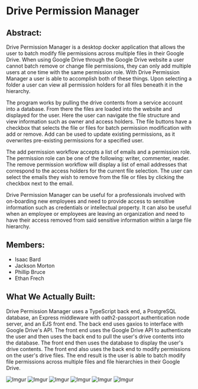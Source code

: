# Drive Permission Manager

## Abstract:
Drive Permission Manager is a desktop docker application that allows the user to batch modify file permissions across multiple files in their Google Drive. When using Google Drive through the 
Google Drive website a user cannot batch remove or change file permissions, they can only add multiple users at one time with the same permission role. With Drive Permission Manager a user is able
to accomplish both of these things. Upon selecting a folder a user can view all permission holders for all files beneath it in the hierarchy.

The program works by pulling the drive contents from a service account into a database. From there the files are loaded into the website and displayed for the user. Here the user can navigate the file 
structure and view information such as owner and access holders. The file buttons have a checkbox that selects the file or files for batch permission modification with add or remove. Add can be used to 
update existing permissions, as it overwrites pre-existing permissions for a specified user.

The add permission workflow accepts a list of emails and a permission role. The permission role can be one of the following:  writer, commenter, reader. The remove permission workflow will display a list
of email addresses that correspond to the access holders for the current file selection. The user can select the emails they wish to remove from the file or files by clicking the checkbox next to the email.

Drive Permission Manager can be useful for a professionals involved with on-boarding new employees and need to provide access to sensitive information such as credentials or intellectual property. It can also be useful 
when an employee or employees are leaving an organization and need to have their access removed from said sensitive information within a large file hierarchy.

## Members:
- Isaac Bard
- Jackson Morton
- Phillip Bruce
- Ethan Frech

## What We Actually Built:
Drive Permission Manager uses a TypeScript back end, a PostgreSQL database, an Express middleware with oath2-passport authentication node server, and an EJS front end. The back end uses gaxios to interface with Google Drive's API. The front end uses the Google Drive API to authenticate the user and then uses the back end to pull the user's drive contents into the database. The front end then uses the database to display the user's drive contents. The front end also uses the back end to modify permissions on the user's drive files. The end result is the user is able to batch modify file permissions across multiple files and file hierarchies in their Google Drive.

![Imgur](https://i.imgur.com/nyRZRio.png)
![Imgur](https://i.imgur.com/5pNNUQx.png)
![Imgur](https://i.imgur.com/2Nq4RAi.png)
![Imgur](https://i.imgur.com/Qv7GXvT.png)
![Imgur](https://i.imgur.com/5gsjoaT.png)
![Imgur](https://i.imgur.com/LZvDnap.png)

